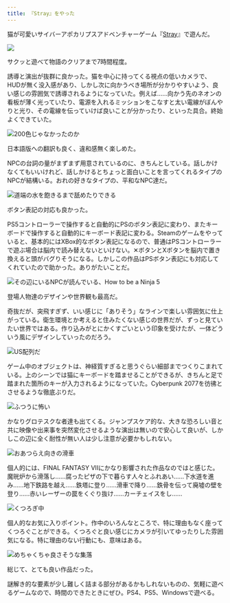 ```yaml
---
title: 『Stray』をやった
---
```

猫が可愛いサイバーアポカリプスアドベンチャーゲーム『[Stray](https://store.steampowered.com/app/1332010/Stray/?l=japanese)』で遊んだ。

![](https://lh5.googleusercontent.com/lXgs7M3mcVzW4jATXzg2y75McSsinLZLLghQhuwJr19fPvdZMj424grVlTF7G2KiaJ4fXN9oJ7FTCmTigoN0JCS3x-VKgMBe6dTfS_-QnlFPHmPZHB5bULFXLS04VDc2vz33IaPSjLypVX_bVUeS9j3el1B_O7myl-naSWb2uVYaMpamMu9KxNAaK94hFQ)

サクッと遊べて物語のクリアまで7時間程度。

誘導と演出が抜群に良かった。猫を中心に持ってくる視点の低いカメラで、HUDが無く没入感があり、しかし次に向かうべき場所が分かりやすいよう、良い感じの雰囲気で誘導されるようになっていた。例えば……向かう先のネオンの看板が薄く光っていたり、電源を入れるミッションをこなすと太い電線がぼんやりと光り、その電線を伝っていけば良いことが分かったり、といった具合。終始よくできていた。

![](https://lh6.googleusercontent.com/zMqmCYGLYA0UFkRUkq1O92xUj91cIkTKWy_Fs5or-tV81GXumBs3BVPq7IwgmP0RW52Q_MPB0vTPmImV6tUa3yeYRqxaSvw73Vb-70KgDdC4Z5dADzY2evXdnYJKNieAlqcCMPOPwPljQ3nprkCYgovv1UEHHT7MMDkx4drFDyI0iTwvVIF7K5UzSyykfg "200色じゃなかったのか")

日本語版への翻訳も良く、違和感無く楽しめた。

NPCの台詞の量がまずまず用意されているのに、きちんとしている。話しかけなくてもいいけれど、話しかけるとちょっと面白いことを言ってくれるタイプのNPCが結構いる。おれの好きなタイプの、平和なNPC達だ。

![](https://lh4.googleusercontent.com/oa35mebhhAwJw8hXa2tuYB4U6Ezthk1lV1gJL0LvovwniuVu_tJHZHzTtzQ_NcUOJFBrorUvobgAD3ApEdyYKcNugbzA3H1H2TyfFQ3yCEFNglpFq71CNtzE8LiWbkfzUwvYaEi2wjUR_KACXU7S8XdDb-nFC9jotJshLzJfbYy9gj0cxd5KeyKa6RfqwA "道端の水を飽きるまで舐めたりできる")

ボタン表記の対応も良かった。

PS5コントローラーで操作すると自動的にPSのボタン表記に変わり、またキーボードで操作すると自動的にキーボード表記に変わる。Steamのゲームをやっていると、基本的にはXBox的なボタン表記になるので、普通はPSコントローラーで遊ぶ場合は脳内で読み替えないといけない。✕ボタンとXボタンを脳内で置き換えると頭がバグりそうになる。しかしこの作品はPSボタン表記にも対応してくれていたので助かった。ありがたいことだ。

![](https://lh6.googleusercontent.com/SXuydu3vQlDWGOotlJsUZFbA9roMvATchFXXkZyYGok2Wv21QOEMAOIh9M9-5_FlAxLMZgwWs4PBsfWGAu6QvdRlO3JShAWAmF_H-xhb5ILtHMcxbvCddfnkYhXRI_DQi22vmYXdMysrlSXsts_EvOTmuDpXCzDkc-k537jZYXuCtrqPxD_Zdc7vtbMqzw "その辺にいるNPCが読んでいる、How to be a Ninja 5")

登場人物達のデザインや世界観も最高だ。

奇抜だが、突飛すぎず、いい感じに「ありそう」なラインで楽しい雰囲気に仕上がっている。衛生環境とか考えると住みたくない感じの世界だが、ずっと見ていたい世界ではある。作り込みがとにかくすごいという印象を受けたが、一体どういう風にデザインしていったのだろう。

![](https://lh6.googleusercontent.com/GjI-PyWPWFPiXo4sXb5lFrNRZGEpyhNx_7Mt9JHxAhgBfrjdDxXzKXlSnCkHSZtN9CyWZDZLZTHUvZb0SfrfrQL5Jd2AqB0s_XAiJAdZJ8qpawAf4_bnSsuPhy0W1_iSlkjGXz6ldc0Np1l-aWaPXJ_8JkNt_rx8fkHtdGASlouOL_QsrDs4Jyp9aLXDsw "US配列だ")

ゲーム中のオブジェクトは、神経質すぎると思うぐらい細部までつくりこまれている。上のシーンでは猫にキーボードを踏ませることができるが、きちんと足で踏まれた箇所のキーが入力されるようになっていた。Cyberpunk 2077を彷彿とさせるような徹底ぶりだ。

![](https://lh5.googleusercontent.com/7RfEwlesAFaBvcRZ5fuv4w5oh6wjQqCwQClfti3OYs1PmrKsUlPm3Wzk35jDI4tvPBpcX7tZSfY43r_R9C1b-CKcD3bH0XLynnmVHmBMLn_H8uHlMyM4ARHShi0LHFmvWUi4Pb3Pt_sjLG5WLqlr0E7iKtABRcHqHT1fpIReBcddibFAFbpqbA_4ewhVPQ "ふつうに怖い")

かなりグロテスクな者達も出てくる。ジャンプスケア的な、大きな恐ろしい音と共に映像や出来事を突然変化させるような演出は無いので安心して良いが、しかしこの辺に全く耐性が無い人は少し注意が必要かもしれない。

![](https://lh4.googleusercontent.com/oOgFSwvWot53TJnwTngqLCitj2RdZ50QyvS40N2_S0gCTQfJsw8ZlR8oiextJ4sRYpkFs1k6eTFIgbin3pKxn4fVsk5K4fezDzAwjhaumFx6cIqNTvHnMC8dlz1ltnx2TAr7n5Iipn_MI0JN32Y7vP_s62FRS85pe-bz-uI8Yfsv03B5IWENxY5FuwSqXw "おあつらえ向きの滑車")

個人的には、FINAL FANTASY VIIにかなり影響された作品なのではと感じた。魔晄炉から滑落し……腐ったピザの下で暮らす人々とふれあい……下水道を進み……地下鉄路を越え……鉄塔に登り……滑車で降り……鉄骨を伝って廃墟の壁を登り……赤いレーザーの罠をくぐり抜け……カーチェイスをし……

![](https://lh5.googleusercontent.com/P1pcfARxxKUsxNXmszEQYUlHC_jhQ1d0NtbHwAGEILh0gzCK-aEwDf9Kl1wrXgq5hikpenUwKQvXsgVxrN2ltdeJZNxH2zxB3oqQD5Cq9F4lCkDZ9Y9B-XuBgrBLusTRCnYkUGzVeIkVNL0Nz8W85ZIq4EpOGEifOMBCntkso0yv91QRrMtPXVw_s2jaPQ "くつろぎ中")

個人的なお気に入りポイント。作中のいろんなところで、特に理由もなく座ってくつろぐことができる。くつろぐと良い感じにカメラが引いてゆったりした雰囲気になる。特に理由のない行動にも、意味はある。

![](https://lh4.googleusercontent.com/A0SCrQHgjAxDczLYKLelCRMBoUaKZpA-UPSXKydfdlUMZQP-0j-08JXNPc6iTAWhoHhJogwjF-qT_aySJgIlA-nxckcDKuhWujzELfaE_zV3QuCCdqXkTDT3hC81_EtIAY36J5H2SZtqGbaCug-4R-WlCFV4nDcrWS1dY0PpCtniKP7DXMkNNmewLf7NLQ "めちゃくちゃ良さそうな集落")

総じて、とても良い作品だった。

謎解き的な要素が少し難しく詰まる部分があるかもしれないものの、気軽に遊べるゲームなので、時間のできたときにぜひ。PS4、PS5、Windowsで遊べる。
